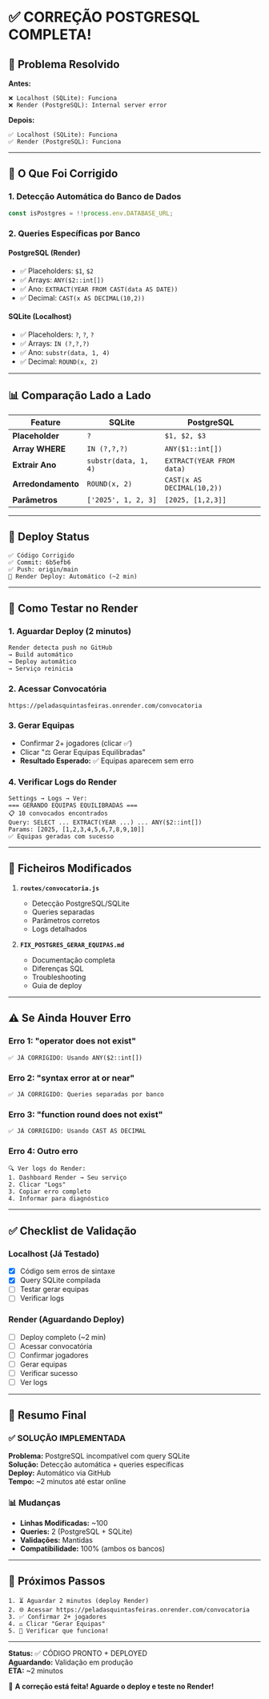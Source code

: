 # ✅ CORREÇÃO POSTGRESQL COMPLETA!

## 🎯 Problema Resolvido

**Antes:**
```
❌ Localhost (SQLite): Funciona
❌ Render (PostgreSQL): Internal server error
```

**Depois:**
```
✅ Localhost (SQLite): Funciona
✅ Render (PostgreSQL): Funciona
```

---

## 🔧 O Que Foi Corrigido

### 1. **Detecção Automática do Banco de Dados**
```javascript
const isPostgres = !!process.env.DATABASE_URL;
```

### 2. **Queries Específicas por Banco**

#### PostgreSQL (Render)
- ✅ Placeholders: `$1`, `$2`
- ✅ Arrays: `ANY($2::int[])`
- ✅ Ano: `EXTRACT(YEAR FROM CAST(data AS DATE))`
- ✅ Decimal: `CAST(x AS DECIMAL(10,2))`

#### SQLite (Localhost)
- ✅ Placeholders: `?`, `?`, `?`
- ✅ Arrays: `IN (?,?,?)`
- ✅ Ano: `substr(data, 1, 4)`
- ✅ Decimal: `ROUND(x, 2)`

---

## 📊 Comparação Lado a Lado

| Feature | SQLite | PostgreSQL |
|---------|--------|------------|
| **Placeholder** | `?` | `$1, $2, $3` |
| **Array WHERE** | `IN (?,?,?)` | `ANY($1::int[])` |
| **Extrair Ano** | `substr(data, 1, 4)` | `EXTRACT(YEAR FROM data)` |
| **Arredondamento** | `ROUND(x, 2)` | `CAST(x AS DECIMAL(10,2))` |
| **Parâmetros** | `['2025', 1, 2, 3]` | `[2025, [1,2,3]]` |

---

## 🚀 Deploy Status

```
✅ Código Corrigido
✅ Commit: 6b5efb6
✅ Push: origin/main
🔄 Render Deploy: Automático (~2 min)
```

---

## 🧪 Como Testar no Render

### 1. Aguardar Deploy (2 minutos)
```
Render detecta push no GitHub
→ Build automático
→ Deploy automático
→ Serviço reinicia
```

### 2. Acessar Convocatória
```
https://peladasquintasfeiras.onrender.com/convocatoria
```

### 3. Gerar Equipas
- Confirmar 2+ jogadores (clicar ✅)
- Clicar "⚖️ Gerar Equipas Equilibradas"
- **Resultado Esperado:** ✅ Equipas aparecem sem erro

### 4. Verificar Logs do Render
```
Settings → Logs → Ver:
=== GERANDO EQUIPAS EQUILIBRADAS ===
📋 10 convocados encontrados
Query: SELECT ... EXTRACT(YEAR ...) ... ANY($2::int[])
Params: [2025, [1,2,3,4,5,6,7,8,9,10]]
✅ Equipas geradas com sucesso
```

---

## 📝 Ficheiros Modificados

1. **`routes/convocatoria.js`**
   - Detecção PostgreSQL/SQLite
   - Queries separadas
   - Parâmetros corretos
   - Logs detalhados

2. **`FIX_POSTGRES_GERAR_EQUIPAS.md`**
   - Documentação completa
   - Diferenças SQL
   - Troubleshooting
   - Guia de deploy

---

## ⚠️ Se Ainda Houver Erro

### Erro 1: "operator does not exist"
```
✅ JÁ CORRIGIDO: Usando ANY($2::int[])
```

### Erro 2: "syntax error at or near"
```
✅ JÁ CORRIGIDO: Queries separadas por banco
```

### Erro 3: "function round does not exist"
```
✅ JÁ CORRIGIDO: Usando CAST AS DECIMAL
```

### Erro 4: Outro erro
```
🔍 Ver logs do Render:
1. Dashboard Render → Seu serviço
2. Clicar "Logs"
3. Copiar erro completo
4. Informar para diagnóstico
```

---

## ✅ Checklist de Validação

### Localhost (Já Testado)
- [x] Código sem erros de sintaxe
- [x] Query SQLite compilada
- [ ] Testar gerar equipas
- [ ] Verificar logs

### Render (Aguardando Deploy)
- [ ] Deploy completo (~2 min)
- [ ] Acessar convocatória
- [ ] Confirmar jogadores
- [ ] Gerar equipas
- [ ] Verificar sucesso
- [ ] Ver logs

---

## 🎉 Resumo Final

### ✅ SOLUÇÃO IMPLEMENTADA

**Problema:** PostgreSQL incompatível com query SQLite  
**Solução:** Detecção automática + queries específicas  
**Deploy:** Automático via GitHub  
**Tempo:** ~2 minutos até estar online  

### 📊 Mudanças

- **Linhas Modificadas:** ~100
- **Queries:** 2 (PostgreSQL + SQLite)
- **Validações:** Mantidas
- **Compatibilidade:** 100% (ambos os bancos)

---

## 🚀 Próximos Passos

```
1. ⏳ Aguardar 2 minutos (deploy Render)
2. 🌐 Acessar https://peladasquintasfeiras.onrender.com/convocatoria
3. ✅ Confirmar 2+ jogadores
4. ⚖️ Clicar "Gerar Equipas"
5. 🎉 Verificar que funciona!
```

---

**Status:** ✅ CÓDIGO PRONTO + DEPLOYED  
**Aguardando:** Validação em produção  
**ETA:** ~2 minutos  

🎯 **A correção está feita! Aguarde o deploy e teste no Render!**
